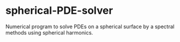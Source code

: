 # spherical-PDE-solver
Numerical program to solve PDEs on a spherical surface by a spectral methods using spherical harmonics.
